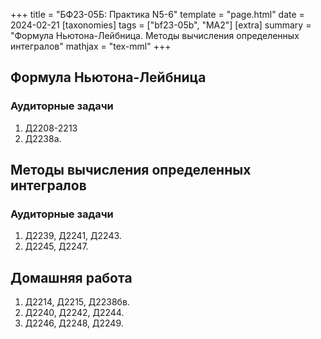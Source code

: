 +++
title = "БФ23-05Б: Практика N5-6"
template = "page.html"
date = 2024-02-21
[taxonomies]
tags = ["bf23-05b", "MA2"]
[extra]
summary = "Формула Ньютона-Лейбница. Методы вычисления определенных интегралов"
mathjax = "tex-mml"
+++

<!-- more -->

## Формула Ньютона-Лейбница

### Аудиторные задачи

1. Д2208-2213
2. Д2238а.


## Методы вычисления определенных интегралов

### Аудиторные задачи

1. Д2239, Д2241, Д2243.
2. Д2245, Д2247.
 

## Домашняя работа

1. Д2214, Д2215, Д2238бв. 
2. Д2240, Д2242, Д2244.
3. Д2246, Д2248, Д2249.